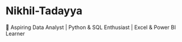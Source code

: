 # Nikhil-Tadayya
🎯 Aspiring Data Analyst | Python &amp; SQL Enthusiast | Excel &amp; Power BI Learner
